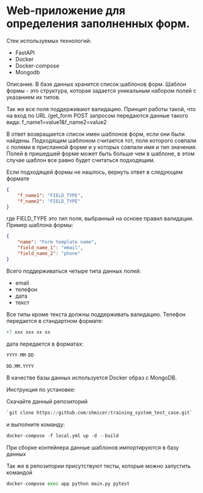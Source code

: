 # Web-приложение для определения заполненных форм.

Стек используемых технологий:
* FastAPI
* Docker
* Docker-compose
* Mongodb

Описание.
В базе данных хранится список шаблонов форм. 
Шаблон формы - это структура, которая задается уникальным набором полей с указанием их типов.

Так же все поля поддерживают валидацию. 
Принцип работы такой, что на вход по URL /get_form POST запросом передаются данные такого вида:
f_name1=value1&f_name2=value2


В ответ возвращается список имен шаблонов форм, если они были найдены.
Подходящим шаблоном считается тот, поля которого совпали с полями в присланной форме и у которых совпали имя и тип значения. Полей в пришедшей форме может быть больше чем в шаблоне, в этом случае шаблон все равно будет считаться подходящим.

Если подходящей формы не нашлось, вернуть ответ в следующем формате
```json
{
    "f_name1": "FIELD_TYPE",
    "f_name2": "FIELD_TYPE"
}

```
где FIELD_TYPE это тип поля, выбранный на основе правил валидации.
Пример шаблона формы:

```json
{
    "name": "Form template name",
    "field_name_1": "email",
    "field_name_2": "phone"
}
```

Всего поддерживаться четыре типа данных полей: 
* email
* телефон
* дата
* текст

Все типы кроме текста должны поддерживать валидацию. Телефон передается в стандартном формате:
```python
+7 xxx xxx xx xx
```
дата передается в форматах:
```python
YYYY-MM-DD

DD.MM.YYYY
```

В качестве базы данных используется Docker образ с MongoDB.

Инструкция по установке:

Скачайте данный репозиторий

```python
`git clone https://github.com/shmicer/training_system_test_case.git`
```

и выполните команду:

```python
docker-compose -f local.yml up -d --build
```
При сборке контейнера данные шаблонов импортируются в базу данных

Так же в репозитории присутствуют тесты, которые можно запустить командой
```python
docker-compose exec app python main.py pytest
```





